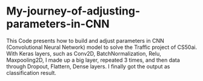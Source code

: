 # My-journey-of-adjusting-parameters-in-CNN
This Code presents how to build and adjust parameters in CNN (Convolutional Neural Network)  model to solve the Traffic project of CS50ai. With Keras layers, such as Conv2D, BatchNormalization, Relu, Maxpooling2D, I made up a big layer, repeated 3 times, and then data through Dropout, Flattern, Dense layers. I finally got the output as classification result.
